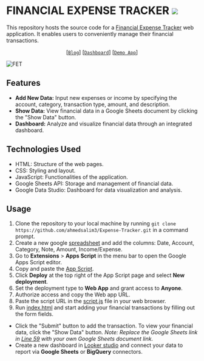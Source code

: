 # FINANCIAL EXPENSE TRACKER <img src="https://hits.sh/github.com/ahmedsalim3/Text-to-SQL-Generator.svg?label=views&color=green"></a>

This repository hosts the source code for a <a href="https://ahmedsalim3.github.io/Expense-Tracker/">Financial Expense Tracker</a> web application. It enables users to conveniently manage their financial transactions.

<div align="center">
  
[[`Blog`](https://ahmedsalim3.github.io/posts/financial-expense-tracker/)] [[`Dashboard`](https://lookerstudio.google.com/embed/reporting/b077f790-5aaa-41b8-a5b0-846bfe006331/page/vetwD)] [[`Demo App`](https://ahmedsalim3.github.io/Expense-Tracker/)]
  
</div>

![FET](https://github.com/ahmedsalim3/Expense-Tracker/assets/126220185/fa74bf6a-59bd-4ee2-8fa0-17d6b42cdfc1)

## Features
- **Add New Data:** Input new expenses or income by specifying the account, category, transaction type, amount, and description.
- **Show Data:** View financial data in a Google Sheets document by clicking the "Show Data" button.
- **Dashboard:** Analyze and visualize financial data through an integrated dashboard.

## Technologies Used
- HTML: Structure of the web pages.
- CSS: Styling and layout.
- JavaScript: Functionalities of the application.
- Google Sheets API: Storage and management of financial data.
- Google Data Studio: Dashboard for data visualization and analysis.

## Usage
1. Clone the repository to your local machine by running `git clone https://github.com/ahmedsalim3/Expense-Tracker.git` in a command prompt.
2. Create a new google [spreadsheet](https://docs.google.com/spreadsheets/u/0/?ec=asw-sheets-hero-goto) and add the columns: Date, Account, Category, Note, Amount, Income/Expense.
3. Go to **Extensions** > **Apps Script** in the menu bar to open the Google Apps Script editor.
4. Copy and paste the [App Script](AppsScript.js).
5. Click **Deploy** at the top right of the App Script page and select **New deployment**.
6. Set the deployment type to **Web App** and grant access to **Anyone**.
7. Authorize access and copy the Web app URL.
8. Paste the script URL in the [script.js](https://github.com/ahmedsalim3/Expense-Tracker/blob/220ad13dc0b7492b21b323e886e7a43aa19f4814/assets/js/script.js#L6) file in your web browser.
9. Run [index.html](index.html) and start adding your financial transactions by filling out the form fields.

- Click the "Submit" button to add the transaction. To view your financial data, click the "Show Data" button. _Note: Replace the Google Sheets link in [Line 59](https://github.com/ahmedsalim3/Expense-Tracker/blob/485e6c66240e63e37c4f38c8b5e06514f37e4996/index.html#L59) with your own Google Sheets document link._
- Create a new dashboard in <a href="https://lookerstudio.google.com/u/0/">Looker studio</a> and connect your data to report via **Google Sheets** or **BigQuery** connectors.

